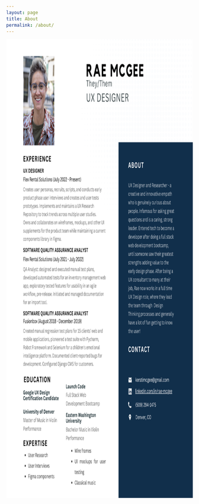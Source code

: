 ```yaml
---
layout: page
title: About
permalink: /about/
---
```

<img src="https://github.com/RH-X/portfolio/blob/gh-pages/docs/about-page/Rae-Resume.svg?raw=true" height="1235.94" width="956.25"/>



